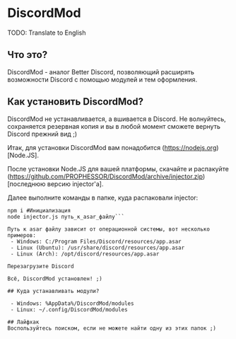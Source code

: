 # DiscordMod
TODO: Translate to English

## Что это?
DiscordMod - аналог Better Discord, позволяющий расширять возможности Discord с помощью модулей и тем оформления.

## Как установить DiscordMod?

DiscordMod не устанавливается, а вшивается в Discord.
Не волнуйтесь, сохраняется резервная копия и вы в любой момент сможете вернуть Discord прежний вид ;)

Итак, для установки DiscordMod вам понадобится (https://nodejs.org)[Node.JS].

После установки Node.JS для вашей платформы, скачайте и распакуйте (https://github.com/PROPHESSOR/DiscordMod/archive/injector.zip)[последнюю версию injector'а].

Далее выполните команды в папке, куда распаковали injector:
```
npm i #Инициализация
node injector.js путь_к_asar_файлу```

Путь к asar файлу зависит от операционной системы, вот несколько примеров:
 - Windows: C:/Program Files/Discord/resources/app.asar
 - Linux (Ubuntu): /usr/share/discord/resources/app.asar
 - Linux (Arch): /opt/discord/resources/app.asar
 
Перезагрузите Discord

Всё, DiscordMod установлен! ;)

## Куда устанавливать модули?

 - Windows: %AppData%/DiscordMod/modules
 - Linux: ~/.config/DiscordMod/modules
 
## Лайфхак
Воспользуйтесь поиском, если не можете найти одну из этих папок ;)
